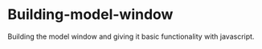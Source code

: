 # Building-model-window
Building the model window and giving it basic functionality with javascript.
